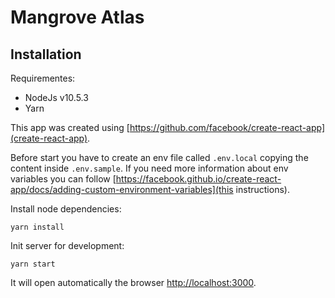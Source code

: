 # Mangrove Atlas


## Installation

Requirementes:

* NodeJs v10.5.3
* Yarn

This app was created using [https://github.com/facebook/create-react-app](create-react-app).

Before start you have to create an env file called `.env.local` copying the content inside `.env.sample`.
If you need more information about env variables you can follow [https://facebook.github.io/create-react-app/docs/adding-custom-environment-variables](this instructions).

Install node dependencies:

`yarn install`

Init server for development:

`yarn start`

It will open automatically the browser [http://localhost:3000](http://localhost:3000).
